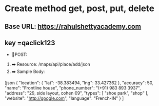 # Create method __get__, __post__, __put__, __delete__

## Base URL:  https://rahulshettyacademy.com 
## key =qaclick123
- 🔶POST:
1. ➡️ Resource: /maps/api/place/add/json
2. ➡️ Sample Body:

[json
{
  "location": {
    "lat": -38.383494,
    "lng": 33.427362
  },
  "accuracy": 50,
  "name": "Frontline house",
  "phone_number": "(+91) 983 893 3937",
  "address": "29, side layout, cohen 09",
  "types": [
    "shoe park",
    "shop"
  ],
  "website": "http://google.com",
  "language": "French-IN"
}
]
